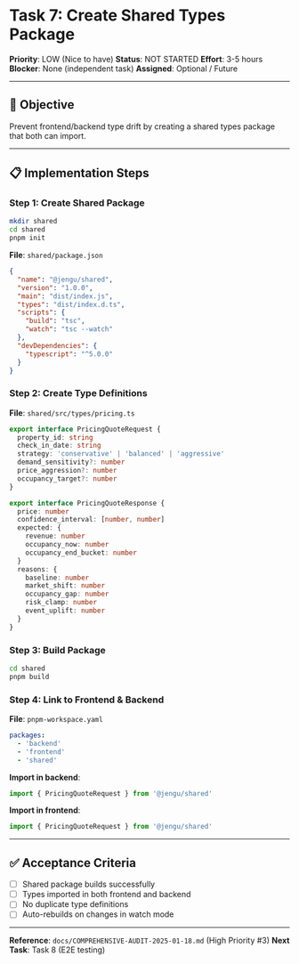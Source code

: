 # Task 7: Create Shared Types Package

**Priority**: LOW (Nice to have)
**Status**: NOT STARTED
**Effort**: 3-5 hours
**Blocker**: None (independent task)
**Assigned**: Optional / Future

---

## 🎯 Objective

Prevent frontend/backend type drift by creating a shared types package that both can import.

---

## 📋 Implementation Steps

### Step 1: Create Shared Package

```bash
mkdir shared
cd shared
pnpm init
```

**File**: `shared/package.json`

```json
{
  "name": "@jengu/shared",
  "version": "1.0.0",
  "main": "dist/index.js",
  "types": "dist/index.d.ts",
  "scripts": {
    "build": "tsc",
    "watch": "tsc --watch"
  },
  "devDependencies": {
    "typescript": "^5.0.0"
  }
}
```

### Step 2: Create Type Definitions

**File**: `shared/src/types/pricing.ts`

```typescript
export interface PricingQuoteRequest {
  property_id: string
  check_in_date: string
  strategy: 'conservative' | 'balanced' | 'aggressive'
  demand_sensitivity?: number
  price_aggression?: number
  occupancy_target?: number
}

export interface PricingQuoteResponse {
  price: number
  confidence_interval: [number, number]
  expected: {
    revenue: number
    occupancy_now: number
    occupancy_end_bucket: number
  }
  reasons: {
    baseline: number
    market_shift: number
    occupancy_gap: number
    risk_clamp: number
    event_uplift: number
  }
}
```

### Step 3: Build Package

```bash
cd shared
pnpm build
```

### Step 4: Link to Frontend & Backend

**File**: `pnpm-workspace.yaml`

```yaml
packages:
  - 'backend'
  - 'frontend'
  - 'shared'
```

**Import in backend**:

```typescript
import { PricingQuoteRequest } from '@jengu/shared'
```

**Import in frontend**:

```typescript
import { PricingQuoteRequest } from '@jengu/shared'
```

---

## ✅ Acceptance Criteria

- [ ] Shared package builds successfully
- [ ] Types imported in both frontend and backend
- [ ] No duplicate type definitions
- [ ] Auto-rebuilds on changes in watch mode

---

**Reference**: `docs/COMPREHENSIVE-AUDIT-2025-01-18.md` (High Priority #3)
**Next Task**: Task 8 (E2E testing)
